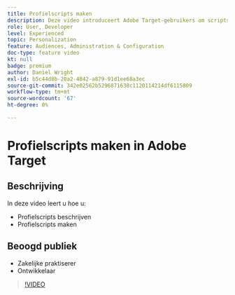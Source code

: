 ```yaml
---
title: Profielscripts maken
description: Deze video introduceert Adobe Target-gebruikers om scripts te profileren. Bekijk deze video als u ervaring hebt met Adobe Target en als u de basisbeginselen wilt leren van het gebruik van profielscripts voor het uitvoeren van gespecialiseerde doelbewerkingen of het maken van doelgroepen.
role: User, Developer
level: Experienced
topic: Personalization
feature: Audiences, Administration & Configuration
doc-type: feature video
kt: null
badge: premium
author: Daniel Wright
exl-id: b5c44d8b-20a2-4842-a879-91d1ee68a3ec
source-git-commit: 342e02562b5296871638c1120114214df6115809
workflow-type: tm+mt
source-wordcount: '67'
ht-degree: 0%

---
```


# Profielscripts maken in Adobe Target

## Beschrijving

In deze video leert u hoe u:

* Profielscripts beschrijven
* Profielscripts maken

## Beoogd publiek

* Zakelijke praktiserer
* Ontwikkelaar

>[!VIDEO](https://video.tv.adobe.com/v/17394/?quality=12)
